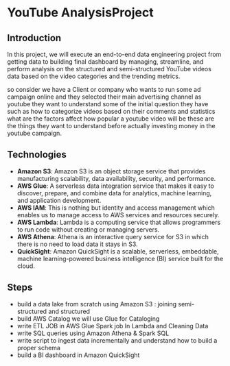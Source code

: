 # YouTube AnalysisProject

## Introduction
In this project, we will execute an end-to-end data engineering project from getting data to building final dashboard by managing, streamline, and perform analysis on the structured and semi-structured YouTube videos data based on the video categories and the trending metrics.

so consider we have a Client or company who wants to run some ad campaign online and they selected their main advertising channel 
as youtube they want to understand some of the initial question they have such as how to categorize videos based on their comments and
statistics what are the factors affect how popular a youtube video will be these are the things they want to
understand before actually investing money in the youtube campaign.


## Technologies 

- **Amazon S3**: Amazon S3 is an object storage service that provides manufacturing scalability, data availability, security, and performance.
- **AWS Glue**: A serverless data integration service that makes it easy to discover, prepare, and combine data for analytics, machine learning, and application development.
- **AWS IAM**: This is nothing but identity and access management which enables us to manage access to AWS services and resources securely.
- **AWS Lambda**: Lambda is a computing service that allows programmers to run code without creating or managing servers.
- **AWS Athena**: Athena is an interactive query service for S3 in which there is no need to load data it stays in S3.
- **QuickSight**: Amazon QuickSight is a scalable, serverless, embeddable, machine learning-powered business intelligence (BI) service built for the cloud.

## Steps

- build a data lake from scratch using Amazon S3 : joining semi-structured and structured 
- build AWS Catalog we will use Glue for Cataloging 
- write ETL JOB in AWS Glue Spark job In Lambda and Cleaning Data
- write SQL queries using Amazon Athena & Spark SQL
- write script to ingest data incrementally and understand how to build a proper schema 
- build a BI dashboard in Amazon QuickSight
